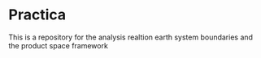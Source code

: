 # Practica
This is a repository for the analysis realtion earth system boundaries and the product space framework
